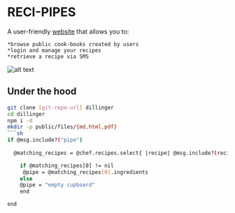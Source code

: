 RECI-PIPES
=========

A user-friendly [website] that allows you to:
  
    *browse public cook-books created by users
    *login and manage your recipes
    *retrieve a recipe via SMS
 
![alt text](http://i.imgur.com/bCwXZ8e.jpg "Logo Title Text 1")


Under the hood
--------------  
  ```sh
git clone [git-repo-url] dillinger
cd dillinger
npm i -d
mkdir -p public/files/{md,html,pdf}
```sh
if @msg.include?("pipe")
    
    @matching_recipes = @chef.recipes.select{ |recipe| @msg.include?(recipe.name)}

      if @matching_recipes[0] != nil 
       @pipe = @matching_recipes[0].ingredients
      else
      @pipe = "empty cupboard"
      end

  end
```






[website]:http://reci-pipes.herokuapp.com/
